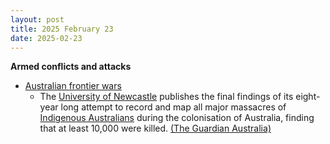 ```yaml
---
layout: post
title: 2025 February 23
date: 2025-02-23
---
```



**Armed conflicts and attacks**

* [Australian frontier wars](https://en.wikipedia.org/wiki/Australian_frontier_wars "Australian frontier wars")
  + The [University of Newcastle](https://en.wikipedia.org/wiki/University_of_Newcastle_%28Australia%29 "University of Newcastle (Australia)") publishes the final findings of its eight-year long attempt to record and map all major massacres of [Indigenous Australians](https://en.wikipedia.org/wiki/Indigenous_Australians "Indigenous Australians") during the colonisation of Australia, finding that at least 10,000 were killed. [(The Guardian Australia)](https://www.theguardian.com/australia-news/2025/feb/23/more-than-10000-first-nations-people-killed-in-australias-frontier-wars-final-massacre-map-shows-ntwnfb)
